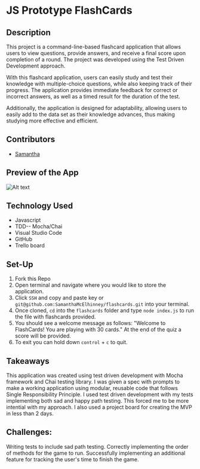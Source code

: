 # JS Prototype FlashCards 

## Description

This project is a command-line-based flashcard application that allows users to view questions, provide answers, and receive a final score upon completion of a round. The project was developed using the Test Driven Development approach.

With this flashcard application, users can easily study and test their knowledge with multiple-choice questions, while also keeping track of their progress. The application provides immediate feedback for correct or incorrect answers, as well as a timed result for the duration of the test.

Additionally, the application is designed for adaptability, allowing users to easily add to the data set as their knowledge advances, thus making studying more effective and efficient.

## Contributors

- [Samantha](https://github.com/SamanthaMcElhinney)

## Preview of the App

![Alt text](flashcards2.gif)

## Technology Used

* Javascript
* TDD-- Mocha/Chai
* Visual Studio Code
* GitHub
* Trello board

## Set-Up

1. Fork this Repo
1. Open terminal and navigate where you would like to store the application. 
1. Click `SSH` and copy and paste key or `git@github.com:SamanthaMcElhinney/flashcards.git` into your terminal.
1. Once cloned, `cd` into the `flashcards` folder and type `node index.js` to run the file with flashcards provided.  
1. You should see a welcome message as follows: "Welcome to FlashCards! You are playing with 30 cards." At the end of the quiz a score will be provided. 
1. To exit you can hold down `control` + `c` to quit.

## Takeaways

This application was created using test driven development with Mocha framework and Chai testing library. I was given a spec with prompts to make a working application using modular, reusable code that follows Single Responsibility Principle. I used test driven development with my tests implementing both sad and happy path testing. This forced me to be more intential with my approach. I also used a project board for creating the MVP in less than 2 days. 

## Challenges:

Writing tests to include sad path testing.
Correctly implementing the order of methods for the game to run.
Successfully implementing an additional feature for tracking the user's time to finish the game.